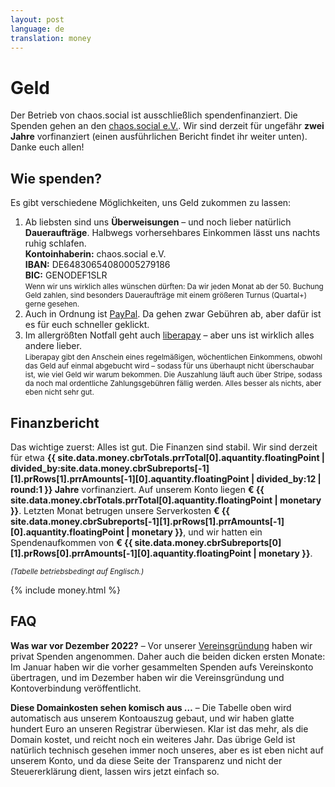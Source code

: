 ```yaml
---
layout: post
language: de
translation: money
---
```


# Geld

Der Betrieb von chaos.social ist ausschließlich spendenfinanziert. Die Spenden gehen an den [chaos.social
e.V.](/verein). Wir sind derzeit für ungefähr **zwei Jahre** vorfinanziert (einen ausführlichen Bericht findet ihr
weiter unten). Danke euch allen!

## Wie spenden?

Es gibt verschiedene Möglichkeiten, uns Geld zukommen zu lassen:

1. Ab liebsten sind uns **Überweisungen** – und noch lieber natürlich **Daueraufträge**. Halbwegs vorhersehbares
   Einkommen lässt uns nachts ruhig schlafen.<br>**Kontoinhaberin:** chaos.social e.V.<br>**IBAN:**
   DE64830654080005279186<br>**BIC:** GENODEF1SLR<br><small>Wenn wir uns wirklich alles wünschen dürften: Da wir jeden
   Monat ab der 50. Buchung Geld zahlen, sind besonders Daueraufträge mit einem größeren Turnus (Quartal+) gerne
   gesehen.</small>
2. Auch in Ordnung ist [PayPal](//paypal.me/chaossocial). Da gehen zwar Gebühren ab, aber dafür ist es für euch
   schneller geklickt.
3. Im allergrößten Notfall geht auch [liberapay](//liberapay.com/chaos.social) – aber uns ist wirklich alles andere
   lieber.<br><small>Liberapay gibt den Anschein eines regelmäßigen, wöchentlichen Einkommens, obwohl das Geld auf einmal
   abgebucht wird – sodass für uns überhaupt nicht überschaubar ist, wie viel Geld wir warum bekommen. Die Auszahlung
   läuft auch über Stripe, sodass da noch mal ordentliche Zahlungsgebühren fällig werden. Alles besser als nichts, aber
   eben nicht sehr gut.</small>

## Finanzbericht

Das wichtige zuerst: Alles ist gut. Die Finanzen sind stabil. Wir sind derzeit für etwa
**{{ site.data.money.cbrTotals.prrTotal[0].aquantity.floatingPoint | divided_by:site.data.money.cbrSubreports[-1][1].prRows[1].prrAmounts[-1][0].aquantity.floatingPoint | divided_by:12 | round:1 }}
Jahre** vorfinanziert. 
Auf unserem Konto liegen **€&nbsp;{{ site.data.money.cbrTotals.prrTotal[0].aquantity.floatingPoint | monetary }}**.
Letzten Monat betrugen unsere Serverkosten
**€&nbsp;{{ site.data.money.cbrSubreports[-1][1].prRows[1].prrAmounts[-1][0].aquantity.floatingPoint | monetary }}**,
und wir hatten ein Spendenaufkommen von
**€&nbsp;{{ site.data.money.cbrSubreports[0][1].prRows[0].prrAmounts[-1][0].aquantity.floatingPoint | monetary }}**.

<small>*(Tabelle betriebsbedingt auf Englisch.)*</small>

{% include money.html %}

## FAQ

**Was war vor Dezember 2022?** – Vor unserer [Vereinsgründung](/verein) haben wir privat Spenden angenommen. Daher auch
die beiden dicken ersten Monate: Im Januar haben wir die vorher gesammelten Spenden aufs Vereinskonto übertragen, und im
Dezember haben wir die Vereinsgründung und Kontoverbindung veröffentlicht.

**Diese Domainkosten sehen komisch aus …** – Die Tabelle oben wird automatisch aus unserem Kontoauszug gebaut, und wir
haben glatte hundert Euro an unseren Registrar überwiesen. Klar ist das mehr, als die Domain kostet, und reicht noch ein
weiteres Jahr. Das übrige Geld ist natürlich technisch gesehen immer noch unseres, aber es ist eben nicht auf unserem
Konto, und da diese Seite der Transparenz und nicht der Steuererklärung dient, lassen wirs jetzt einfach so.
